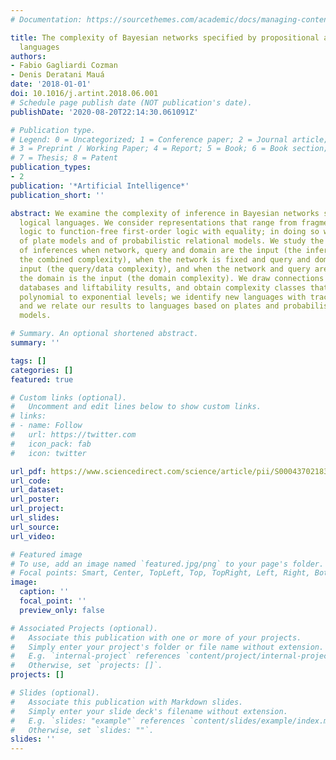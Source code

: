 ```yaml
---
# Documentation: https://sourcethemes.com/academic/docs/managing-content/

title: The complexity of Bayesian networks specified by propositional and relational
  languages
authors:
- Fabio Gagliardi Cozman
- Denis Deratani Mauá
date: '2018-01-01'
doi: 10.1016/j.artint.2018.06.001
# Schedule page publish date (NOT publication's date).
publishDate: '2020-08-20T22:14:30.061091Z'

# Publication type.
# Legend: 0 = Uncategorized; 1 = Conference paper; 2 = Journal article;
# 3 = Preprint / Working Paper; 4 = Report; 5 = Book; 6 = Book section;
# 7 = Thesis; 8 = Patent
publication_types:
- 2
publication: '*Artificial Intelligence*'
publication_short: ''

abstract: We examine the complexity of inference in Bayesian networks specified by
  logical languages. We consider representations that range from fragments of propositional
  logic to function-free first-order logic with equality; in doing so we cover a variety
  of plate models and of probabilistic relational models. We study the complexity
  of inferences when network, query and domain are the input (the inferential and
  the combined complexity), when the network is fixed and query and domain are the
  input (the query/data complexity), and when the network and query are fixed and
  the domain is the input (the domain complexity). We draw connections with probabilistic
  databases and liftability results, and obtain complexity classes that range from
  polynomial to exponential levels; we identify new languages with tractable inference,
  and we relate our results to languages based on plates and probabilistic relational
  models.

# Summary. An optional shortened abstract.
summary: ''

tags: []
categories: []
featured: true

# Custom links (optional).
#   Uncomment and edit lines below to show custom links.
# links:
# - name: Follow
#   url: https://twitter.com
#   icon_pack: fab
#   icon: twitter

url_pdf: https://www.sciencedirect.com/science/article/pii/S0004370218303047
url_code:
url_dataset:
url_poster:
url_project:
url_slides:
url_source:
url_video:

# Featured image
# To use, add an image named `featured.jpg/png` to your page's folder. 
# Focal points: Smart, Center, TopLeft, Top, TopRight, Left, Right, BottomLeft, Bottom, BottomRight.
image:
  caption: ''
  focal_point: ''
  preview_only: false

# Associated Projects (optional).
#   Associate this publication with one or more of your projects.
#   Simply enter your project's folder or file name without extension.
#   E.g. `internal-project` references `content/project/internal-project/index.md`.
#   Otherwise, set `projects: []`.
projects: []

# Slides (optional).
#   Associate this publication with Markdown slides.
#   Simply enter your slide deck's filename without extension.
#   E.g. `slides: "example"` references `content/slides/example/index.md`.
#   Otherwise, set `slides: ""`.
slides: ''
---
```

